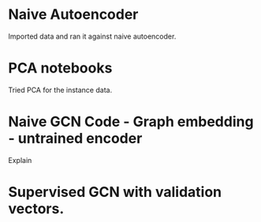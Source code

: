 # Naive Autoencoder

Imported data and ran it against naive autoencoder. 

# PCA notebooks

Tried PCA for the instance data.

# Naive GCN Code - Graph embedding - untrained encoder

Explain

# Supervised GCN with validation vectors.
